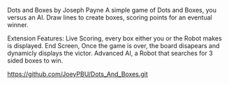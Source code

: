 Dots and Boxes by Joseph Payne
A simple game of Dots and Boxes, you versus an AI. Draw lines to create boxes, scoring points for an eventual winner.

Extension Features:
Live Scoring, every box either you or the Robot makes is displayed.
End Screen, Once the game is over, the board disapears and dynamicly displays the victor.
Advanced AI, a Robot that searches for 3 sided boxes to win.

https://github.com/JoeyPBU/Dots_And_Boxes.git
